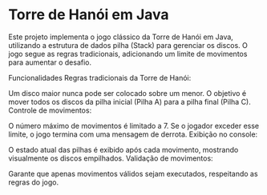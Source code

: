 <h1>Torre de Hanói em Java</h1>
Este projeto implementa o jogo clássico da Torre de Hanói em Java, utilizando a estrutura de dados pilha (Stack) para gerenciar os discos. O jogo segue as regras tradicionais, adicionando um limite de movimentos para aumentar o desafio.

Funcionalidades
Regras tradicionais da Torre de Hanói:

Um disco maior nunca pode ser colocado sobre um menor.
O objetivo é mover todos os discos da pilha inicial (Pilha A) para a pilha final (Pilha C).
Controle de movimentos:

O número máximo de movimentos é limitado a 7. Se o jogador exceder esse limite, o jogo termina com uma mensagem de derrota.
Exibição no console:

O estado atual das pilhas é exibido após cada movimento, mostrando visualmente os discos empilhados.
Validação de movimentos:

Garante que apenas movimentos válidos sejam executados, respeitando as regras do jogo.
